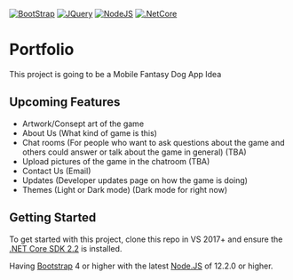 [![BootStrap](https://img.shields.io/badge/Bootstrap%20-4.3.1-brightgreen.svg?style=flat)](https://getbootstrap.com/)
[![JQuery](https://img.shields.io/badge/JQuery%20-3.5.0-brightgreen.svg?style=flat)](https://jquery.com/)
[![NodeJS](https://img.shields.io/badge/NodeJS%20-12.2.0-brightgreen.svg?style=flat)](https://nodejs.org/en/)
[![.NetCore](https://img.shields.io/badge/.NetCore%20-2.2.0-brightgreen.svg?style=flat)](https://dotnet.microsoft.com/download)

# Portfolio
This project is going to be a Mobile Fantasy Dog App Idea

## Upcoming Features
- Artwork/Consept art of the game
- About Us (What kind of game is this)
- Chat rooms (For people who want to ask questions about the game and others could answer or talk about the game in general) (TBA)
- Upload pictures of the game in the chatroom (TBA)
- Contact Us (Email)
- Updates (Developer updates page on how the game is doing)
- Themes (Light or Dark mode) (Dark mode for right now)

## Getting Started
To get started with this project, clone this repo in VS 2017+ and ensure the [.NET Core SDK 2.2](https://dotnet.microsoft.com/download) is installed.

Having [Bootstrap](https://getbootstrap.com/) 4 or higher with the latest [Node.JS](https://nodejs.org/en/) of 12.2.0 or higher.
